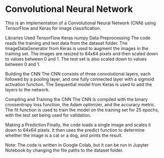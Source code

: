 # Convolutional Neural Network
This is an implementation of a Convolutional Neural Network (CNN) using TensorFlow and Keras for image classification.

Libraries Used
TensorFlow
Keras
numpy
Data Preprocessing
The code reads the training and test data from the dataset folder. The ImageDataGenerator from Keras is used to augment the images in the training set. The images are resized to 64x64 pixels and then scaled down to values between 0 and 1. The test set is also scaled down to values between 0 and 1.

Building the CNN
The CNN consists of three convolutional layers, each followed by a pooling layer, and one fully connected layer with a sigmoid activation function. The Sequential model from Keras is used to add the layers to the network.

Compiling and Training the CNN
The CNN is compiled with the binary crossentropy loss function, the Adam optimizer, and the accuracy metric. The fit function is used to train the model on the training set for 25 epochs, with the test set being used for validation.

Making a Prediction
Finally, the code loads a single image and scales it down to 64x64 pixels. It then uses the predict function to determine whether the image is a cat or a dog, and prints the result.

Note: The code is written in Google Colab, but it can be run in Jupyter Notebook by changing the file paths to the dataset folder.

